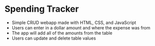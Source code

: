 # Spending Tracker

- Simple CRUD webapp made with HTML, CSS, and JavaScript
- Users can enter in a dollar amount and where the expense was from
- The app will add all of the amounts from the table
- Users can update and delete table values
